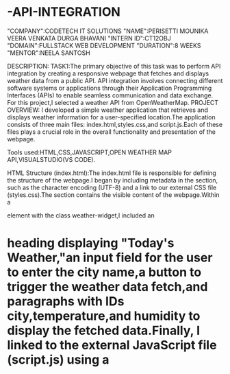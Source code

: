 # -API-INTEGRATION
"COMPANY":CODETECH IT SOLUTIONS
"NAME":PERISETTI MOUNIKA VEERA VENKATA DURGA BHAVANI
"INTERN ID":CT12OBJ
"DOMAIN":FULLSTACK WEB DEVELOPMENT
"DURATION":8 WEEKS
"MENTOR":NEELA SANTOSH

DESCRIPTION:
TASK1:The primary objective of this task was to perform API integration by creating a responsive webpage that fetches and displays weather data from a public API. API integration involves connecting different software systems or applications through their Application Programming Interfaces (APIs) to enable seamless communication and data exchange. For this project,I selected a weather API from OpenWeatherMap.
PROJECT OVERVIEW:
I developed a simple weather application that retrieves and displays weather information for a user-specified location.The application consists of three main files: index.html,styles.css,and script.js.Each of these files plays a crucial role in the overall functionality and presentation of the webpage.

Tools used:HTML,CSS,JAVASCRIPT,OPEN WEATHER MAP API,VISUALSTUDIO(VS CODE).

HTML Structure (index.html):The index.html file is responsible for defining the structure of the webpage.I began by including metadata in the <head> section, such as the character encoding (UTF-8) and a link to our external CSS file (styles.css).The <body> section contains the visible content of the webpage.Within a <div> element with the class weather-widget,I included an <h1> heading displaying "Today's Weather,"an input field for the user to enter the city name,a button to trigger the weather data fetch,and paragraphs with IDs city,temperature,and humidity to display the fetched data.Finally, I linked to the external JavaScript file (script.js) using a <script> tag.

CSS Styling (styles.css):The styles.css file is used to enhance the visual appeal of the weather widget.The stylesheet sets the font family for the entire body to Arial, applies a flexbox layout to center the content,and sets the height to fill the viewport,among other styling choices.The .weather class styles the main container with properties such as a white background,padding,rounded corners,a subtle shadow,and centered text.Additional styles are applied to the paragraphs,input field,and button to improve the overall user experience.

JavaScript Functionality (script.js):The script.js file handles the core functionality of the application,including fetching and displaying weather data.To begin,I generated an API key by logging into the OpenWeatherMap API,registering,and obtaining the key from the "My API keys" section.I stored this API key and the  URL in constants within script.js.The getWeather function retrieves the city name entered by the user,constructs the API URL,and makes a fetch request to the OpenWeatherMap API.Upon receiving the response,the display Weather function updates the DOM elements with the fetched weather data.If the data is invalid,default values such as "Not found" or "N/A" are displayed.

therefore,This project highlights a robust approach to building a dynamic weather webpage using HTML,CSS,and JavaScript.By integrating data from an external API,managing user input,and updating the webpage content in real time,we create an engaging user experience.The harmonious combination of a well-organized HTML structure,appealing CSS designand and functional JavaScript code sets a solid groundwork.

OUTPUT:
